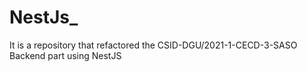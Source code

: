 # NestJs_
It is a repository that refactored the CSID-DGU/2021-1-CECD-3-SASO Backend part using NestJS
